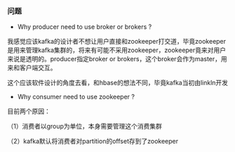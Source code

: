 ### 问题

- Why producer need to use broker or brokers ?

我感觉应该kafka的设计者不想让用户直接和zookeeper打交道，毕竟zookeeper是用来管理kafka集群的，将来有可能不采用zookeeper，zookeeper竟来对用户来说是透明的。producer指定broker or brokers，这个broker会作为master，用来和客户端交互。

这个应该软件设计的角度去看，和hbase的想法不同，毕竟kafka当初由linkln开发

- Why consumer need to use zookeeper ?

目前两个原因：

（1）消费者以group为单位，本身需要管理这个消费集群

（2）kafka默认将消费者对partition的offset存到了zookeeper

